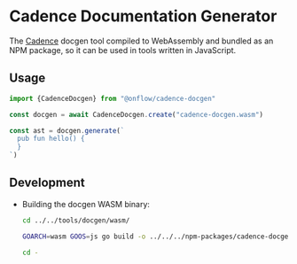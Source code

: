 # Cadence Documentation Generator

The [Cadence](https://github.com/onflow/cadence) docgen tool compiled to WebAssembly and bundled as an NPM package,
so it can be used in tools written in JavaScript.

## Usage

```js
import {CadenceDocgen} from "@onflow/cadence-docgen"

const docgen = await CadenceDocgen.create("cadence-docgen.wasm")

const ast = docgen.generate(`
  pub fun hello() {
  }
`)
```

## Development

- Building the docgen WASM binary:

  ```sh
  cd ../../tools/docgen/wasm/

  GOARCH=wasm GOOS=js go build -o ../../../npm-packages/cadence-docgen/dist/cadence-docgen.wasm

  cd -
  ```

<!-- Cannot build from current location due to: https://github.com/golang/go/issues/43733 -->
